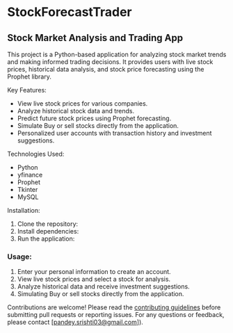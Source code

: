 # StockForecastTrader
## Stock Market Analysis and Trading App

This project is a Python-based application for analyzing stock market trends and making informed trading decisions. It provides users with live stock prices, historical data analysis, and stock price forecasting using the Prophet library.

Key Features:

- View live stock prices for various companies.
- Analyze historical stock data and trends.
- Predict future stock prices using Prophet forecasting.
- Simulate Buy or sell stocks directly from the application.
- Personalized user accounts with transaction history and investment suggestions.

Technologies Used:

- Python
- yfinance
- Prophet
- Tkinter
- MySQL

Installation:

1. Clone the repository:
2. Install dependencies:
3. Run the application:

### Usage:

1. Enter your personal information to create an account.
2. View live stock prices and select a stock for analysis.
3. Analyze historical data and receive investment suggestions.
4. Simulating Buy or sell stocks directly from the application.


Contributions are welcome! Please read the [contributing guidelines](CONTRIBUTING.md) before submitting pull requests or reporting issues.
For any questions or feedback, please contact [pandey.srishti03@gmail.com]).
